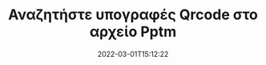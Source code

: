 ---
############################# Static ############################
layout: "auto-gen-signature"
date: 2022-03-01T15:12:22
draft: false
operation: Search
signaturetype: Qrcode
fileformat: Pptm
productName: .NET
lang: el
productCode: net
otherformats: pdf doc docx docm dot dotm dotx odt ott rtf xls xlsx xlsm xlsb csv ods ots xltx xltm ppt pptx pps ppsx odp otp potx potm pptm ppsm png jpg bmp gif tiff svg webp wmf
breadcrumb: Search Qrcode signatures at Pptm with C#

############################# Head ############################
head_title: "Αναζήτηση για Qrcode υπογραφές στο αρχείο Pptm στο C#"
head_description: "Χρησιμοποιήστε το .NET για αναζήτηση υπογραφών Qrcode σε αρχεία Pptm χρησιμοποιώντας μερικές γραμμές κώδικα."

############################# Header ############################
title: "Αναζητήστε υπογραφές Qrcode στο αρχείο Pptm"
description: "Το εγγενές API του .NET επιτρέπει την αναζήτηση για υπογραφές Qrcode σε ήδη υπογεγραμμένα αρχεία Pptm. Εκτελέστε σύνθετη αναζήτηση ηλεκτρονικής υπογραφής στα έγγραφά σας Pptm χρησιμοποιώντας μερικές γραμμές κώδικα."
bg_image: "https://cms.admin.containerize.com/templates/aspose/App_Themes/V3/images/bg/header1.png"
bg_overlay: false
button:
    enable: true

############################# SubMenu ############################
submenu:
    enable: true

    left:
        img_alt: "GroupDocs.Signature for .NET"
        image: "https://cms.admin.containerize.com/templates/groupdocs/images/product-logos/90x90-noborder/groupdocsature-net.png"
        product: "GroupDocs.Signature"
        platform: ".NET"



############################# About ############################
about:
    enable: true
    title: "Σχετικά με το API GroupDocs.Signature for .NET"
    content: |
        Το [GroupDocs.Signature for .NET](https://products.groupdocs.com/signature/net/) παρέχει το API .NET για την επεξεργασία εγγράφων χρησιμοποιώντας διάφορους τύπους υπογραφών, όπως κείμενα, εικόνες, ψηφιακά πιστοποιητικά, γραμμωτούς κώδικες, κωδικούς QR, σφραγίδες ή μεταδεδομένα. Οι χρήστες μπορούν να προσθέσουν, να διαγράψουν, να ενημερώσουν, να επαληθεύσουν ή να αναζητήσουν ηλεκτρονικές υπογραφές σε αρχεία PDF, έγγραφα MS Word, βιβλία εργασίας MS Excel, παρουσιάσεις MS PowerPoint, αρχεία Adobe Photoshop και διάφορες μορφές εικόνας, με πρόσθετη υποστήριξη για την προσαρμογή των ιδιοτήτων υπογραφών ανάλογα με τις ανάγκες.
    

############################# Steps ############################
steps:
    enable: true
    title_left: "Τρόπος αναζήτησης για υπογραφές Qrcode στο Pptm"
    content_left: |
        Το [GroupDocs.Signature for .NET](https://products.groupdocs.com/signature/net/) διευκολύνει τους προγραμματιστές του .NET να αναζητήσουν υπογραφές Qrcode σε αρχεία Pptm από τις εφαρμογές τους, εφαρμόζοντας μερικά εύκολα βήματα.
        
        * Δημιουργήστε μια νέα παρουσία κλάσης Signature και περάστε τη διαδρομή εγγράφου προέλευσης ως παράμετρο κατασκευής.
        * Δημιουργήστε το αντικείμενο SearchOptions σύμφωνα με τις απαιτήσεις σας και καθορίστε τις επιλογές αναζήτησης.
        * Καλέστε τη μέθοδο αναζήτησης της παρουσίας κλάσης Signature και περάστε το SearchOptions σε αυτήν.
        * Επεξεργαστείτε τα αποτελέσματα αναζήτησης ανάλογα με τις απαιτήσεις σας.

    title_right: "Απαιτήσεις συστήματος"
    content_right: |
        Το GroupDocs.Signature for .NET υποστηρίζεται σε όλες τις μεγάλες πλατφόρμες και λειτουργικά συστήματα. Πριν εκτελέσετε τον παρακάτω κώδικα, βεβαιωθείτε ότι έχετε εγκαταστήσει τις ακόλουθες προϋποθέσεις στο σύστημά σας.

        * Λειτουργικά συστήματα: Microsoft Windows, Linux, MacOS
        * Περιβάλλοντα ανάπτυξης: Microsoft Visual Studio, Xamarin, MonoDevelop
        * Frameworks: .NET Framework, .NET Standard, .NET Core, Mono
        * Κατεβάστε την πιο πρόσφατη έκδοση του GroupDocs.Signature for .NET από το [Nuget](https://www.nuget.org/packages/groupdocs.signature)
         
    code: |
        ```csharp    
                
        // Set up input Pptm file
        string filePath = "input.pptm";

        // Instantiate Signature for input file
        using (GroupDocs.Signature.Signature signature = new GroupDocs.Signature.Signature(filePath))
        {
                //Create search options
                QrCodeSearchOptions options = new QrCodeSearchOptions()
                {
                    // specify special pages to search on 
                    AllPages = false,
                    // single page number
                    PageNumber = 1,
                    // set up text match type
                    MatchType = TextMatchType.Contains,
                    // specify text pattern to search
                    Text = "Text signature",
                    // return  Qrcode images for processing
                    ReturnContent = true,
                    // set up type of returned  Qrcode images
                    ReturnContentType = FileType.PNG
                };

                // search for Qrcode signatures in Pptm document
                List<QrCodeSignature> signatures = signature.Search<QrCodeSignature>(options);

                // process signatures which were found                
                foreach (QrCodeSignature item in signatures)
                {
                    //...
                }
        }

        ```

############################# Demos ############################
demos:
    enable: true
    title: "Αναζήτηση για Qrcode ηλεκτρονικές υπογραφές Live Demo"
    content: |
       Αναζητήστε στο έγγραφο διάφορες ηλεκτρονικές υπογραφές σε αρχεία Pptm αυτήν τη στιγμή, μεταβαίνοντας στον ιστότοπο [GroupDocs.Signature App](https://products.groupdocs.app/signature/family).

        
############################# More Formats ############################
more_formats:
    enable: true
    title: "Αναζήτηση για άλλες υπογραφές Qrcode χρησιμοποιώντας C#"
    content: |
        "Αναζήτηση ηλεκτρονικών υπογραφών σε διάφορα έγγραφα. Βρείτε υπογραφές από μια από τις δημοφιλείς μορφές αρχείων όπως φαίνεται παρακάτω."
    format: 
           
       
back_to_top:
    enable: true
---